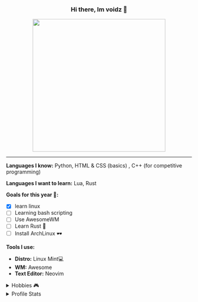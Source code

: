 <h3 align='center'>Hi there, Im voidz 👋</h3>
<p align='center'><img align='center' width='360px' src='code.png'></img></p>
<hr/>

**Languages I know:** Python, HTML & CSS (basics) , C++ (for competitive programming)

**Languages I want to learn:** Lua, Rust

**Goals for this year 🥅:**
  - [x] learn linux
  - [ ] Learning bash scripting 
  - [ ] Use AwesomeWM
  - [ ] Learn Rust 📝
  - [ ] Install ArchLinux 🕶️

**Tools I use:**
  - **Distro:** Linux Mint💻
  - **WM:**  Awesome
  - **Text Editor:** Neovim


<details>
  <summary> Hobbies 🎮 </summary>
  <br/>
  <p align='center'> -> Programming, watching anime &  comp gaming and occasionally reading some books </p>
</details>

<!-- <details>
  <summary> Fonts I like 🖋️ </summary>
  <br/>
  <p align='center'> -> JetBrains Mono, Fira Code, Fantasque Sans Mono, Montserrat, Lato, Kungfont, Segoe Script & Segoe Print </p>
</details>
 -->
<details>
  <summary> Profile Stats </summary>
  <br/>
  <img src="https://github-readme-stats.vercel.app/api/?username=vooidz&layout=compact&show_icons=true&include_all_commits=true&hide_border=false&theme=cobalt" />  
</details>
